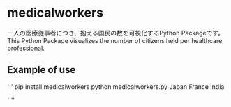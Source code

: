 # medicalworkers

一人の医療従事者につき、抱える国民の数を可視化するPython Packageです。
This Python Package visualizes the number of citizens held per healthcare professional.

## Example of use

'''
pip install medicalworkers
python medicalworkers.py Japan France India 

''''
